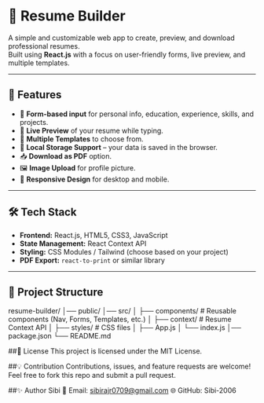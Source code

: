 # 📄 Resume Builder

A simple and customizable web app to create, preview, and download professional resumes.  
Built using **React.js** with a focus on user-friendly forms, live preview, and multiple templates.

---

## 🚀 Features

- 📝 **Form-based input** for personal info, education, experience, skills, and projects.
- 👀 **Live Preview** of your resume while typing.
- 🎨 **Multiple Templates** to choose from.
- 📂 **Local Storage Support** – your data is saved in the browser.
- 📥 **Download as PDF** option.
- 🖼 **Image Upload** for profile picture.
- 📱 **Responsive Design** for desktop and mobile.

---

## 🛠 Tech Stack

- **Frontend:** React.js, HTML5, CSS3, JavaScript
- **State Management:** React Context API
- **Styling:** CSS Modules / Tailwind (choose based on your project)
- **PDF Export:** `react-to-print` or similar library

---

## 📂 Project Structure
resume-builder/
│── public/
│── src/
│ ├── components/ # Reusable components (Nav, Forms, Templates, etc.)
│ ├── context/ # Resume Context API
│ ├── styles/ # CSS files
│ ├── App.js
│ └── index.js
│── package.json
└── README.md

##📜 License
This project is licensed under the MIT License.

##💡 Contribution
Contributions, issues, and feature requests are welcome!
Feel free to fork this repo and submit a pull request.

##✨ Author
Sibi
📧 Email: sibirajr0709@gmail.com
🌐 GitHub: Sibi-2006
